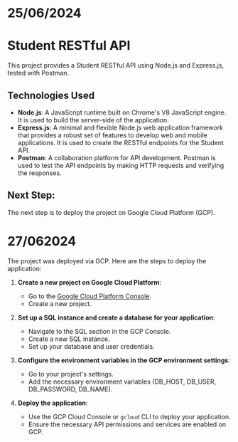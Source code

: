 # 25/06/2024
# Student RESTful API

This project provides a Student RESTful API using Node.js and Express.js, tested with Postman.

## Technologies Used

- **Node.js**: A JavaScript runtime built on Chrome's V8 JavaScript engine. It is used to build the server-side of the application.
- **Express.js**: A minimal and flexible Node.js web application framework that provides a robust set of features to develop web and mobile applications. It is used to create the RESTful endpoints for the Student API.
- **Postman**: A collaboration platform for API development. Postman is used to test the API endpoints by making HTTP requests and verifying the responses.

 ## Next Step:
The next step is to deploy the project on Google Cloud Platform (GCP).

# 27/062024
 The project was deployed via GCP. Here are the steps to deploy the application:

1. **Create a new project on Google Cloud Platform**:
   - Go to the [Google Cloud Platform Console](https://cloud.google.com/).
   - Create a new project.

2. **Set up a SQL instance and create a database for your application**:
   - Navigate to the SQL section in the GCP Console.
   - Create a new SQL instance.
   - Set up your database and user credentials.

3. **Configure the environment variables in the GCP environment settings**:
   - Go to your project's settings.
   - Add the necessary environment variables (DB_HOST, DB_USER, DB_PASSWORD, DB_NAME).

4. **Deploy the application**:
   - Use the GCP Cloud Console or `gcloud` CLI to deploy your application.
   - Ensure the necessary API permissions and services are enabled on GCP.

